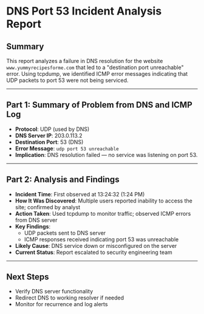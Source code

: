 # DNS Port 53 Incident Analysis Report

## Summary

This report analyzes a failure in DNS resolution for the website `www.yummyrecipesforme.com` that led to a "destination port unreachable" error. Using tcpdump, we identified ICMP error messages indicating that UDP packets to port 53 were not being serviced.

---

## Part 1: Summary of Problem from DNS and ICMP Log

- **Protocol**: UDP (used by DNS)
- **DNS Server IP**: 203.0.113.2
- **Destination Port**: 53 (DNS)
- **Error Message**: `udp port 53 unreachable`
- **Implication**: DNS resolution failed — no service was listening on port 53.

---

## Part 2: Analysis and Findings

- **Incident Time**: First observed at 13:24:32 (1:24 PM)
- **How It Was Discovered**: Multiple users reported inability to access the site; confirmed by analyst
- **Action Taken**: Used tcpdump to monitor traffic; observed ICMP errors from DNS server
- **Key Findings**:
  - UDP packets sent to DNS server
  - ICMP responses received indicating port 53 was unreachable
- **Likely Cause**: DNS service down or misconfigured on the server
- **Current Status**: Report escalated to security engineering team

---

## Next Steps

- Verify DNS server functionality
- Redirect DNS to working resolver if needed
- Monitor for recurrence and log alerts
